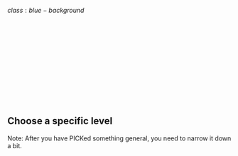 $class:blue-background$

<h2 class="left white" style="padding-top: 200px;">
  Choose a specific level
</h2>

Note:
After you have PICKed something general, you need to narrow it down a bit.

